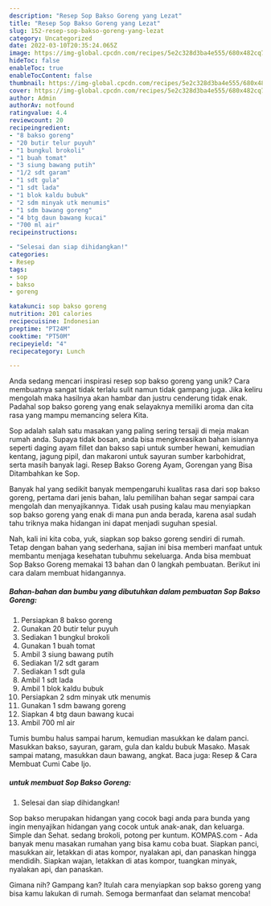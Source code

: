 ```yaml
---
description: "Resep Sop Bakso Goreng yang Lezat"
title: "Resep Sop Bakso Goreng yang Lezat"
slug: 152-resep-sop-bakso-goreng-yang-lezat
category: Uncategorized
date: 2022-03-10T20:35:24.065Z
image: https://img-global.cpcdn.com/recipes/5e2c328d3ba4e555/680x482cq70/sop-bakso-goreng-foto-resep-utama.jpg
hideToc: false
enableToc: true
enableTocContent: false
thumbnail: https://img-global.cpcdn.com/recipes/5e2c328d3ba4e555/680x482cq70/sop-bakso-goreng-foto-resep-utama.jpg
cover: https://img-global.cpcdn.com/recipes/5e2c328d3ba4e555/680x482cq70/sop-bakso-goreng-foto-resep-utama.jpg
author: Admin
authorAv: notfound
ratingvalue: 4.4
reviewcount: 20
recipeingredient:
- "8 bakso goreng"
- "20 butir telur puyuh"
- "1 bungkul brokoli"
- "1 buah tomat"
- "3 siung bawang putih"
- "1/2 sdt garam"
- "1 sdt gula"
- "1 sdt lada"
- "1 blok kaldu bubuk"
- "2 sdm minyak utk menumis"
- "1 sdm bawang goreng"
- "4 btg daun bawang kucai"
- "700 ml air"
recipeinstructions:

- "Selesai dan siap dihidangkan!"
categories:
- Resep
tags:
- sop
- bakso
- goreng

katakunci: sop bakso goreng 
nutrition: 201 calories
recipecuisine: Indonesian
preptime: "PT24M"
cooktime: "PT50M"
recipeyield: "4"
recipecategory: Lunch

---
```





Anda sedang mencari inspirasi resep sop bakso goreng yang unik? Cara membuatnya sangat tidak terlalu sulit namun tidak gampang juga. Jika keliru mengolah maka hasilnya akan hambar dan justru cenderung tidak enak. Padahal sop bakso goreng yang enak selayaknya memiliki aroma dan cita rasa yang mampu memancing selera Kita.





Sop adalah salah satu masakan yang paling sering tersaji di meja makan rumah anda. Supaya tidak bosan, anda bisa mengkreasikan bahan isiannya seperti daging ayam fillet dan bakso sapi untuk sumber hewani, kemudian kentang, jagung pipil, dan makaroni untuk sayuran sumber karbohidrat, serta masih banyak lagi. Resep Bakso Goreng Ayam, Gorengan yang Bisa Ditambahkan ke Sop.

Banyak hal yang sedikit banyak mempengaruhi kualitas rasa dari sop bakso goreng, pertama dari jenis bahan, lalu pemilihan bahan segar sampai cara mengolah dan menyajikannya. Tidak usah pusing kalau mau menyiapkan sop bakso goreng yang enak di mana pun anda berada, karena asal sudah tahu triknya maka hidangan ini dapat menjadi suguhan spesial.






Nah, kali ini kita coba, yuk, siapkan sop bakso goreng sendiri di rumah. Tetap dengan bahan yang sederhana, sajian ini bisa memberi manfaat untuk membantu menjaga kesehatan tubuhmu sekeluarga. Anda bisa membuat Sop Bakso Goreng memakai 13 bahan dan 0 langkah pembuatan. Berikut ini cara dalam membuat hidangannya.

<!--inarticleads1-->

##### Bahan-bahan dan bumbu yang dibutuhkan dalam pembuatan Sop Bakso Goreng:

1. Persiapkan 8 bakso goreng
1. Gunakan 20 butir telur puyuh
1. Sediakan 1 bungkul brokoli
1. Gunakan 1 buah tomat
1. Ambil 3 siung bawang putih
1. Sediakan 1/2 sdt garam
1. Sediakan 1 sdt gula
1. Ambil 1 sdt lada
1. Ambil 1 blok kaldu bubuk
1. Persiapkan 2 sdm minyak utk menumis
1. Gunakan 1 sdm bawang goreng
1. Siapkan 4 btg daun bawang kucai
1. Ambil 700 ml air


Tumis bumbu halus sampai harum, kemudian masukkan ke dalam panci. Masukkan bakso, sayuran, garam, gula dan kaldu bubuk Masako. Masak sampai matang, masukkan daun bawang, angkat. Baca juga: Resep &amp; Cara Membuat Cumi Cabe Ijo. 

<!--inarticleads2-->

#####  untuk membuat Sop Bakso Goreng:


1. Selesai dan siap dihidangkan!

Sop bakso merupakan hidangan yang cocok bagi anda para bunda yang ingin menyajikan hidangan yang cocok untuk anak-anak, dan keluarga. Simple dan Sehat. sedang brokoli, potong per kuntum. KOMPAS.com - Ada banyak menu masakan rumahan yang bisa kamu coba buat. Siapkan panci, masukkan air, letakkan di atas kompor, nyalakan api, dan panaskan hingga mendidih. Siapkan wajan, letakkan di atas kompor, tuangkan minyak, nyalakan api, dan panaskan. 

Gimana nih? Gampang kan? Itulah cara menyiapkan sop bakso goreng yang bisa kamu lakukan di rumah. Semoga bermanfaat dan selamat mencoba!
